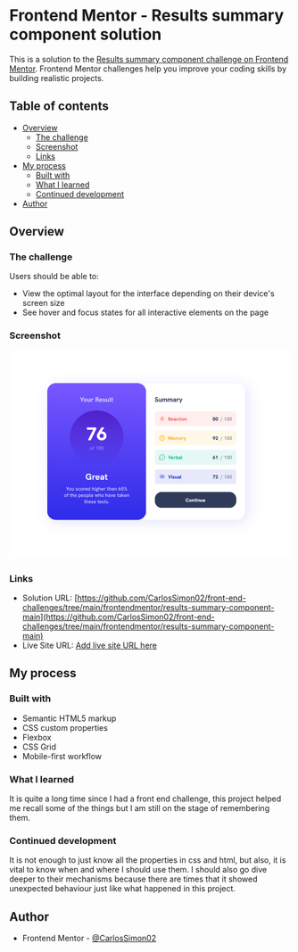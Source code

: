 # Frontend Mentor - Results summary component solution

This is a solution to the [Results summary component challenge on Frontend Mentor](https://www.frontendmentor.io/challenges/results-summary-component-CE_K6s0maV). Frontend Mentor challenges help you improve your coding skills by building realistic projects. 

## Table of contents

- [Overview](#overview)
  - [The challenge](#the-challenge)
  - [Screenshot](#screenshot)
  - [Links](#links)
- [My process](#my-process)
  - [Built with](#built-with)
  - [What I learned](#what-i-learned)
  - [Continued development](#continued-development)
- [Author](#author)

## Overview

### The challenge

Users should be able to:

- View the optimal layout for the interface depending on their device's screen size
- See hover and focus states for all interactive elements on the page

### Screenshot

![](./img/screenshot.png)

### Links

- Solution URL: [https://github.com/CarlosSimon02/front-end-challenges/tree/main/frontendmentor/results-summary-component-main](https://github.com/CarlosSimon02/front-end-challenges/tree/main/frontendmentor/results-summary-component-main)
- Live Site URL: [Add live site URL here](https://your-live-site-url.com)

## My process

### Built with

- Semantic HTML5 markup
- CSS custom properties
- Flexbox
- CSS Grid
- Mobile-first workflow

### What I learned

It is quite a long time since I had a front end challenge, this project helped me recall some of the things but I am still on the stage of remembering them.   

### Continued development

It is not enough to just know all the properties in css and html, but also, it is vital to know when and where I should use them. I should also go dive deeper to their mechanisms because there are times that it showed unexpected behaviour just like what happened in this project.

## Author

- Frontend Mentor - [@CarlosSimon02](https://www.frontendmentor.io/profile/CarlosSimon02)
